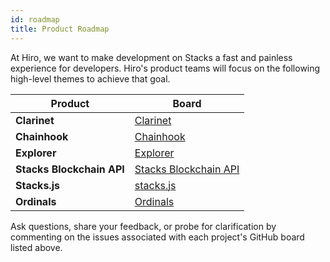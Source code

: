 ```yaml
---
id: roadmap
title: Product Roadmap
---
```


At Hiro, we want to make development on Stacks a fast and painless experience for developers. Hiro's product teams will focus on the following high-level themes to achieve that goal.

| Product | Board |
| --------------- | --------------- |
| **Clarinet** | [Clarinet](https://github.com/orgs/hirosystems/projects/15/views/13?filterQuery=-status%3A%22%E2%9C%85+Done%22+-label%3Aicebox+iteration%3A%3E%3D%40current+repo%3A%22hirosystems%2Fclarinet%22) |
| **Chainhook**| [Chainhook](https://github.com/orgs/hirosystems/projects/15/views/13?filterQuery=-status%3A%22%E2%9C%85+Done%22+-label%3Aicebox+iteration%3A%3E%3D%40current+repo%3A%22hirosystems%2Fchainhook%22) |
| **Explorer** | [Explorer](https://github.com/orgs/hirosystems/projects/29/views/4) |
| **Stacks Blockchain API** | [Stacks Blockchain API](https://github.com/orgs/hirosystems/projects/11/views/4?filterQuery=-label%3Aicebox+-status%3A%22%E2%9C%85+Done%22+repo%3A%22hirosystems%2Fstacks-blockchain-api%22) |
| **Stacks.js** | [stacks.js](https://github.com/orgs/hirosystems/projects/15/views/13?filterQuery=-status%3A%22%E2%9C%85+Done%22+-label%3Aicebox+iteration%3A%3E%3D%40current+repo%3A%22hirosystems%2Fstacks.js%22) |
| **Ordinals** | [Ordinals](https://github.com/orgs/hirosystems/projects/28/views/1) |

Ask questions, share your feedback, or probe for clarification by commenting on the issues associated with each project's GitHub board listed above.
